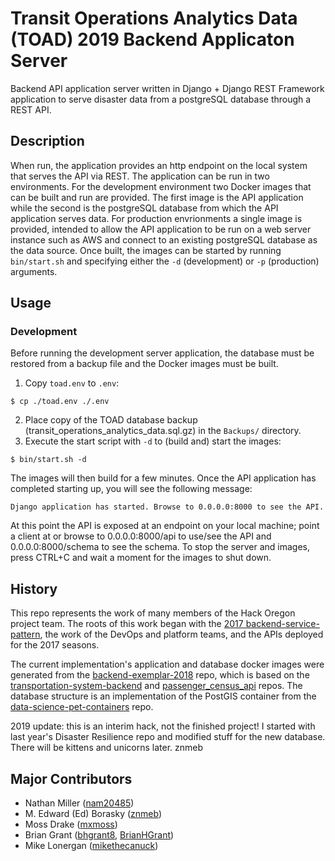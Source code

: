 # Transit Operations Analytics Data (TOAD) 2019 Backend Applicaton Server

Backend API application server written in Django + Django REST Framework application to serve disaster data from a postgreSQL database through a REST API.

## Description

When run, the application provides an http endpoint on the local system that serves the API via REST. The application can be run in two environments. For the development environment two Docker images that can be built and run are provided. The first image is the API application while the second is the postgreSQL database from which the API application serves data. For production envrionments a single image is provided, intended to allow the API application to be run on a web server instance such as AWS and connect to an existing postgreSQL database as the data source. Once built, the images can be started by running `bin/start.sh` and specifying either the `-d` (development) or `-p` (production) arguments.

## Usage

### Development

Before running the development server application, the database must be restored from a backup file and the Docker images must be built.

1. Copy `toad.env` to `.env`:
```
$ cp ./toad.env ./.env
```
2. Place copy of the TOAD database backup (transit_operations_analytics_data.sql.gz) in the `Backups/` directory.
3. Execute the start script with `-d` to (build and) start the images: 
```
$ bin/start.sh -d
```
The images will then build for a few minutes. Once the API application has completed starting up, you will see the following message:
```
Django application has started. Browse to 0.0.0.0:8000 to see the API.
``` 

At this point the API is exposed at an endpoint on your local machine; point a client at or browse to 0.0.0.0:8000/api to use/see the API and 0.0.0.0:8000/schema to see the schema. To stop the server and images, press CTRL+C and wait a moment for the images to shut down.

## History

This repo represents the work of many members of the Hack Oregon project team. The roots of this work began with the [2017 backend-service-pattern](https://github.com/hackoregon/backend-service-pattern), the work of the DevOps and platform teams, and the APIs deployed for the 2017 seasons.

The current implementation's application and database docker images were generated from the [backend-exemplar-2018](https://github.com/hackoregon/backend-exemplar-2018) repo, which is based on the [transportation-system-backend](https://github.com/hackoregon/transportation-system-backend) and [passenger_census_api](https://github.com/hackoregon/passenger_census_api) repos. The database structure is an implementation of the PostGIS container from the [data-science-pet-containers](https://github.com/hackoregon/data-science-pet-containers) repo.

2019 update: this is an interim hack, not the finished project! I started with last year's Disaster Resilience repo and modified stuff for the new database. There will be kittens and unicorns later. znmeb

## Major Contributors

* Nathan Miller ([nam20485](https://github.com/nam20485))
* M. Edward (Ed) Borasky ([znmeb](https://github.com/znmeb))
* Moss Drake ([mxmoss](https://github.com/mxmoss))
* Brian Grant ([bhgrant8](https://github.com/bhgrant8), [BrianHGrant](https://github.com/BrianHGrant))
* Mike Lonergan ([mikethecanuck](https://github.com/mikethecanuck))
